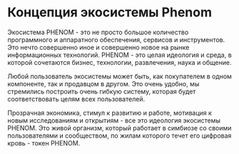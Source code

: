 # Концепция экосистемы Phenom

Экосистема PHENOM - это не просто большое количество программного и аппаратного обеспечения, сервисов и инструментов.
Это нечто совершенно иное и совершенно новое на рынке информационных технологий. PHENOM - это целая идеология и среда, в которой сочетаются бизнес, технологии, развлечения, наука и общение.

Любой пользователь экосистемы может быть, как покупателем в одном компоненте, так и продавцом в другом. Это очень удобно, мы стремились построить очень гибкую систему, которая будет соответствовать целям всех пользователей.

Прозрачная экономика, стимул к развитию и работе, мотивация к новым исследованиям и открытиям - все это идеология экосистемы PHENOM.
Это живой организм, который работает в симбиозе со своими пользователями и сообществом, по жилам которого течет его цифровая кровь - токен PHENOM.